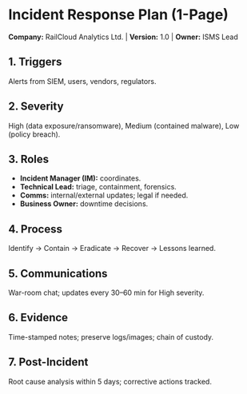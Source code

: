 # Incident Response Plan (1-Page)

**Company:** RailCloud Analytics Ltd. | **Version:** 1.0 | **Owner:** ISMS Lead

## 1. Triggers
Alerts from SIEM, users, vendors, regulators.

## 2. Severity
High (data exposure/ransomware), Medium (contained malware), Low (policy breach).

## 3. Roles
- **Incident Manager (IM):** coordinates.
- **Technical Lead:** triage, containment, forensics.
- **Comms:** internal/external updates; legal if needed.
- **Business Owner:** downtime decisions.

## 4. Process
Identify → Contain → Eradicate → Recover → Lessons learned.

## 5. Communications
War-room chat; updates every 30–60 min for High severity.

## 6. Evidence
Time-stamped notes; preserve logs/images; chain of custody.

## 7. Post-Incident
Root cause analysis within 5 days; corrective actions tracked.
